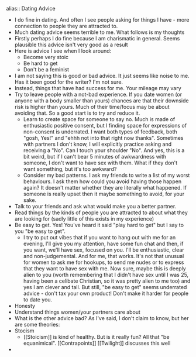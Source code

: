 alias:: Dating Advice

- I do fine in dating. And often I see people asking for things I have - more connection to people they are attracted to.
- Much dating advice seems terrible to me. What follows is my thoughts
- Firstly perhaps I do fine because I am charismatic in general. Seems plausible this advice isn't very good as a result
- Here is advice I see when I look around:
	- Become very stoic
	- Be hard to get
	- Don't be a feminist
- I am not saying this is good or bad advice. It just seems like noise to me. Has it been good for the writer? I'm not sure.
- Instead, things that have had success for me. Your mileage may vary
- Try to leave people with a not-bad experience. If you date women (or anyone with a body smaller than yours) chances are that their downside risk is higher than yours. Much of their time/focus may be about avoiding that. So a good start is to try and reduce it.
	- Learn to create space for someone to say no. Much is made of enthusiastic positive consent, but I finding space for expressions of non-consent is underrated. I want both types of feedback, both "gosh, Yes!" and "ehhh not into that right now thanks". Sometimes with partners I don't know, I will explicitly practice asking and receiving a "No". Can I touch your shoulder "No". And yes, this is a bit weird, but if I can't bear 5 minutes of awkwardness with someone, I don't want to have sex with them. What if they don't want something, but it's too awkward?
	- Consider my bad patterns. I ask my friends to write a list of my worst behaviours.  I ask them how could you avoid having those happen again? It doesn't matter whether they are literally what happened. If someone is really upset then it maybe something to avoid, for your sake.
- Talk to your friends and ask what would make you a better partner.
- Read things by the kinds of people you are attracted to about what they are looking for (sadly little of this exists in my experience)
- Be easy to get. Yes! You've heard it said "play hard to get" but I say to you "be easy to get".
	- I try to put out vibes that if you want to hang out with me for an evening, I'll give you my attention, have some fun chat and then, if you want, we'll have sex, focused on you. I'll be enthusiastic, clear and non-judgemental. And for me, that works. It's not that unusual for women to ask me for hookups, to send me nudes or to express that they want to have sex with me. Now sure, maybe this is deeply alien to you (worth remembering that I didn't have sex until I was 25, having been a celibate Christian, so it was pretty alien to me too) and yes I am clever and tall. But still, "be easy to get" seems underrated advice - don't tax your own product! Don't make it harder for people to date you.
- Honesty
- Understand things women/your partners care about
- What is the other advice bad? As I've said, I don't claim to know, but her are some theories:
- Stocism
	- [[Stoicism]] is kind of healthy. But is it really fun? All that "be equanimical". [[Contrapoints]] [[Twilight]] discusses this well
-